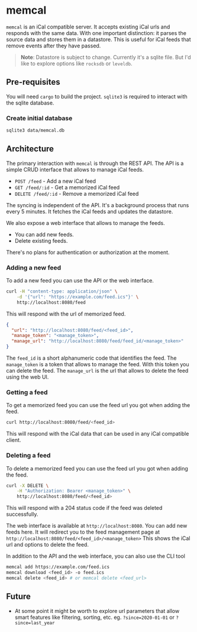 # memcal

`memcal` is an iCal compatible server. It accepts existing iCal urls and
responds with the same data. With one important distinction: it parses the
source data and stores them in a datastore.
This is useful for iCal feeds that remove events after they have passed.

> **Note**: Datastore is subject to change. Currently it's a sqlite file.
> But I'd like to explore options like `rocksdb` or `leveldb`.

## Pre-requisites

You will need `cargo` to build the project.
`sqlite3` is required to interact with the sqlite database.

### Create initial database

```bash
sqlite3 data/memcal.db
```

## Architecture

The primary interaction with `memcal` is through the REST API.
The API is a simple CRUD interface that allows to manage iCal feeds.

- `POST /feed` - Add a new iCal feed
- `GET /feed/:id` - Get a memorized iCal feed
- `DELETE /feed/:id` - Remove a memorized iCal feed

The syncing is independent of the API. It's a background process that runs
every 5 minutes. It fetches the iCal feeds and updates the datastore.

We also expose a web interface that allows to manage the feeds.

- You can add new feeds.
- Delete existing feeds.

There's no plans for authentication or authorization at the moment.

### Adding a new feed

To add a new feed you can use the API or the web interface.

```bash
curl -H "content-type: application/json" \
    -d '{"url": "https://example.com/feed.ics"}' \
    http://localhost:8080/feed
```

This will respond with the url of memorized feed.

```json
{
  "url": "http://localhost:8080/feed/<feed_id>",
  "manage_token": "<manage_token>",
  "manage_url": "http://localhost:8080/feed/feed_id/<manage_token>"
}
```

The `feed_id` is a short alphanumeric code that identifies the feed.
The `manage_token` is a token that allows to manage the feed. With this token
you can delete the feed.
The `manage_url` is the url that allows to delete the feed using the web UI.

### Getting a feed

To get a memorized feed you can use the feed url you got when adding the feed.

```bash
curl http://localhost:8080/feed/<feed_id>
```

This will respond with the iCal data that can be used in any iCal compatible
client.

### Deleting a feed

To delete a memorized feed you can use the feed url you got when adding the feed.

```bash
curl -X DELETE \
    -H "Authorization: Bearer <manage_token>" \
    http://localhost:8080/feed/<feed_id>
```

This will respond with a 204 status code if the feed was deleted successfully.

The web interface is available at `http://localhost:8080`.
You can add new feeds here.
It will redirect you to the feed management page at
`http://localhost:8080/feed/<feed_id>/<manage_token>`
This shows the iCal url and options to delete the feed.

In addition to the API and the web interface, you can also use the CLI tool

```bash
memcal add https://example.com/feed.ics
memcal download <feed_id> -o feed.ics
memcal delete <feed_id> # or memcal delete <feed_url>
```

## Future

- At some point it might be worth to explore url parameters that allow smart
  features like filtering, sorting, etc.
  eg. `?since=2020-01-01` or `?since=last_year`
